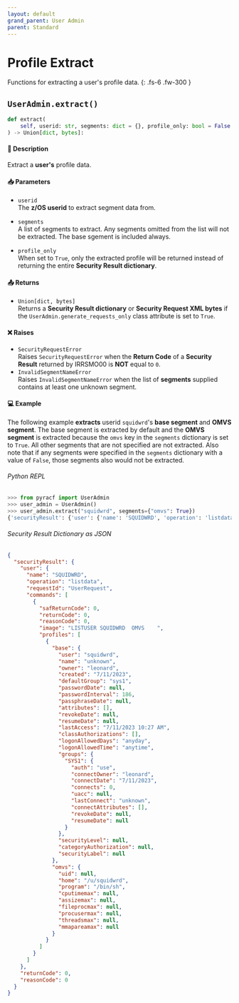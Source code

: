 ```yaml
---
layout: default
grand_parent: User Admin
parent: Standard
---
```


# Profile Extract

Functions for extracting a user's profile data. 
{: .fs-6 .fw-300 }

## `UserAdmin.extract()`

```python
def extract(
    self, userid: str, segments: dict = {}, profile_only: bool = False
) -> Union[dict, bytes]:
```

#### 📄 Description

Extract a **user's** profile data.

#### 📥 Parameters
* `userid`<br>
  The **z/OS userid** to extract segment data from.

* `segments`<br>
  A list of segments to extract. Any segments omitted from the list will not be extracted. The base sgement is included always.

* `profile_only`<br>
  When set to `True`, only the extracted profile will be returned instead of returning the entire **Security Result dictionary**.

#### 📤 Returns
* `Union[dict, bytes]`<br>
  Returns a **Security Result dictionary** or **Security Request XML bytes** if the `UserAdmin.generate_requests_only` class attribute is set to `True`.

#### ❌ Raises
* `SecurityRequestError`<br>
  Raises `SecurityRequestError` when the **Return Code** of a **Security Result** returned by IRRSMO00 is **NOT** equal to `0`.
* `InvalidSegmentNameError`<br>
  Raises `InvalidSegmentNameError` when the list of **segments** supplied contains at least one unknown segment.

#### 💻 Example

The following example **extracts** userid `squidwrd`'s **base segment** and **OMVS segment**. The base segment is extracted by default and the **OMVS segment** is extracted because the `omvs` key in the `segments` dictionary is set to `True`. All other segments that are not specified are not extracted. Also note that if any segments were specified in the `segments` dictionary with a value of `False`, those segments also would not be extracted.

###### Python REPL
```python
>>> from pyracf import UserAdmin
>>> user_admin = UserAdmin()
>>> user_admin.extract("squidwrd", segments={"omvs": True})
{'securityResult': {'user': {'name': 'SQUIDWRD', 'operation': 'listdata', 'requestId': 'UserRequest', 'commands': [{'safReturnCode': 0, 'returnCode': 0, 'reasonCode': 0, 'image': 'LISTUSER SQUIDWRD  OMVS    ', 'profiles': [{'base': {'user': 'squidwrd', 'name': 'unknown', 'owner': 'leonard', 'created': '7/11/2023', 'defaultGroup': 'sys1', 'passwordDate': None, 'passwordInterval': 186, 'passphraseDate': None, 'attributes': [], 'revokeDate': None, 'resumeDate': None, 'lastAccess': '7/11/2023 10:27 AM', 'classAuthorizations': [], 'logonAllowedDays': 'anyday', 'logonAllowedTime': 'anytime', 'groups': {'SYS1': {'auth': 'use', 'connectOwner': 'leonard', 'connectDate': '7/11/2023', 'connects': 0, 'uacc': None, 'lastConnect': 'unknown', 'connectAttributes': [], 'revokeDate': None, 'resumeDate': None}}, 'securityLevel': None, 'categoryAuthorization': None, 'securityLabel': None}, 'omvs': {'uid': None, 'home': '/u/squidwrd', 'program': '/bin/sh', 'cputimemax': None, 'assizemax': None, 'fileprocmax': None, 'procusermax': None, 'threadsmax': None, 'mmapareamax': None}}]}]}, 'returnCode': 0, 'reasonCode': 0}}
```

###### Security Result Dictionary as JSON
```json
{
  "securityResult": {
    "user": {
      "name": "SQUIDWRD",
      "operation": "listdata",
      "requestId": "UserRequest",
      "commands": [
        {
          "safReturnCode": 0,
          "returnCode": 0,
          "reasonCode": 0,
          "image": "LISTUSER SQUIDWRD  OMVS    ",
          "profiles": [
            {
              "base": {
                "user": "squidwrd",
                "name": "unknown",
                "owner": "leonard",
                "created": "7/11/2023",
                "defaultGroup": "sys1",
                "passwordDate": null,
                "passwordInterval": 186,
                "passphraseDate": null,
                "attributes": [],
                "revokeDate": null,
                "resumeDate": null,
                "lastAccess": "7/11/2023 10:27 AM",
                "classAuthorizations": [],
                "logonAllowedDays": "anyday",
                "logonAllowedTime": "anytime",
                "groups": {
                  "SYS1": {
                    "auth": "use",
                    "connectOwner": "leonard",
                    "connectDate": "7/11/2023",
                    "connects": 0,
                    "uacc": null,
                    "lastConnect": "unknown",
                    "connectAttributes": [],
                    "revokeDate": null,
                    "resumeDate": null
                  }
                },
                "securityLevel": null,
                "categoryAuthorization": null,
                "securityLabel": null
              },
              "omvs": {
                "uid": null,
                "home": "/u/squidwrd",
                "program": "/bin/sh",
                "cputimemax": null,
                "assizemax": null,
                "fileprocmax": null,
                "procusermax": null,
                "threadsmax": null,
                "mmapareamax": null
              }
            }
          ]
        }
      ]
    },
    "returnCode": 0,
    "reasonCode": 0
  }
}
```